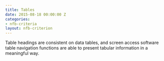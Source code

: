```yaml
---
title: Tables
date: 2015-08-18 00:00:00 Z
categories:
- nfb-criteria
layout: nfb-criterion
---
```


Table headings are consistent on data tables, and screen access software table navigation functions are able to present tabular information in a meaningful way.
